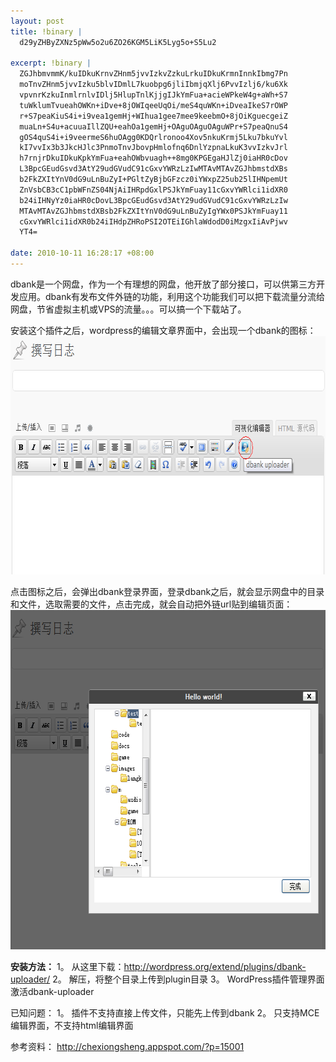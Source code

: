 ```yaml
--- 
layout: post
title: !binary |
  d29yZHByZXNz5pWw5o2u6ZO26KGM5LiK5Lyg5o+S5Lu2

excerpt: !binary |
  ZGJhbmvmmK/kuIDkuKrnvZHnm5jvvIzkvZzkuLrkuIDkuKrmnInnkIbmg7Pn
  moTnvZHnm5jvvIzku5blvIDmlL7kuobpg6jliIbmjqXlj6PvvIzlj6/ku6Xk
  vpvnrKzkuInmlrnlvIDlj5HlupTnlKjjgIJkYmFua+acieWPkeW4g+aWh+S7
  tuWklumTvueahOWKn+iDve+8jOWIqeeUqOi/meS4quWKn+iDveaIkeS7rOWP
  r+S7peaKiuS4i+i9vea1gemHj+WIhua1gee7mee9keebmO+8jOiKguecgeiZ
  muaLn+S4u+acuuaIllZQU+eahOa1gemHj+OAguOAguOAguWPr+S7peaQnuS4
  gOS4quS4i+i9veermeS6huOAgg0KDQrlronoo4Xov5nkuKrmj5Lku7bkuYvl
  kI7vvIx3b3JkcHJlc3PnmoTnvJbovpHmlofnq6DnlYzpnaLkuK3vvIzkvJrl
  h7rnjrDkuIDkuKpkYmFua+eahOWbvuagh++8mg0KPGEgaHJlZj0iaHR0cDov
  L3BpcGEudGsvd3AtY29udGVudC91cGxvYWRzLzIwMTAvMTAvZGJhbmstdXBs
  b2FkZXItYnV0dG9uLnBuZyI+PGltZyBjbGFzcz0iYWxpZ25ub25lIHNpemUt
  ZnVsbCB3cC1pbWFnZS04NjAiIHRpdGxlPSJkYmFuay11cGxvYWRlci1idXR0
  b24iIHNyYz0iaHR0cDovL3BpcGEudGsvd3AtY29udGVudC91cGxvYWRzLzIw
  MTAvMTAvZGJhbmstdXBsb2FkZXItYnV0dG9uLnBuZyIgYWx0PSJkYmFuay11
  cGxvYWRlci1idXR0b24iIHdpZHRoPSI2OTEiIGhlaWdodD0iMzgxIiAvPjwv
  YT4=

date: 2010-10-11 16:28:17 +08:00
---
```

dbank是一个网盘，作为一个有理想的网盘，他开放了部分接口，可以供第三方开发应用。dbank有发布文件外链的功能，利用这个功能我们可以把下载流量分流给网盘，节省虚拟主机或VPS的流量。。。可以搞一个下载站了。

安装这个插件之后，wordpress的编辑文章界面中，会出现一个dbank的图标：
<a href="/assets/uploads/2010/10/dbank-uploader-button.png"><img class="alignnone size-full wp-image-860" title="dbank-uploader-button" src="/assets/uploads/2010/10/dbank-uploader-button.png" alt="dbank-uploader-button" width="691" height="381" /></a>

点击图标之后，会弹出dbank登录界面，登录dbank之后，就会显示网盘中的目录和文件，选取需要的文件，点击完成，就会自动把外链url贴到编辑页面：
<a href="/assets/uploads/2010/10/dbank-uploader-explorer.png"><img class="alignnone size-full wp-image-861" title="dbank-uploader-explorer" src="/assets/uploads/2010/10/dbank-uploader-explorer.png" alt="dbank-uploader-explorer" width="691" height="543" /></a>

<strong> 安装方法：</strong>
1。 从这里下载：<a href="http://wordpress.org/extend/plugins/dbank-uploader/">http://wordpress.org/extend/plugins/dbank-uploader/</a>
2。 解压，将整个目录上传到plugin目录
3。 WordPress插件管理界面激活dbank-uploader

已知问题：
1。 插件不支持直接上传文件，只能先上传到dbank
2。 只支持MCE编辑界面，不支持html编辑界面

参考资料：
<a href="http://chexiongsheng.appspot.com/?p=15001">http://chexiongsheng.appspot.com/?p=15001</a>
